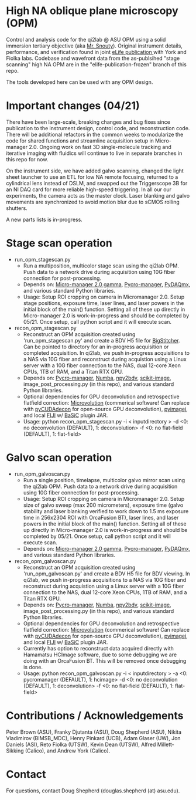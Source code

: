 # High NA oblique plane microscopy (OPM)
Control and analysis code for the qi2lab @ ASU OPM using a solid immersion tertiary objective (aka [Mr. Snouty](https://andrewgyork.github.io/high_na_single_objective_lightsheet/)). Original instrument details, performance, and verification found in joint [eLife publication ](https://elifesciences.org/articles/57681) with York and Fiolka labs. Codebase and wavefront data from the as-publsihed "stage scanning" high NA OPM are in the "elife-publication-frozen" branch of this repo.

The tools developed here can be used with any OPM design.

# Important changes (04/21)
There have been large-scale, breaking changes and bug fixes since publication to the instrument design, control code, and reconstruction code. There will be additional refactors in the common weeks to modularize the code for shared functions and streamline acquisition setup in Micro-manager 2.0. Ongoing work on fast 3D single-molecule tracking and iterative imaging with fluidics will continue to live in separate branches in this repo for now.

On the instrument side, we have added galvo scanning, changed the light sheet launcher to use an ETL for low NA remote focusing, returned to a cylindrical lens instead of DSLM, and swapped out the Triggerscope 3B for an NI DAQ card for more reliable high-speed triggering. In all our our experiments, the camera acts as the master clock. Laser blanking and galvo movements are synchronized to avoid motion blur due to sCMOS rolling shutters.

A new parts lists is in-progress.

# Stage scan operation
* run_opm_stagescan.py
  * Run a multiposition, multicolor stage scan using the qi2lab OPM. Push data to a network drive during acquisition using 10G fiber connection for post-processing.
  * Depends on: [Micro-manager 2.0 gamma](https://micro-manager.org/wiki/Download_Micro-Manager_Latest_Release), [Pycro-manager](https://pycro-manager.readthedocs.io/en/latest/),  [PyDAQmx](https://github.com/clade/PyDAQmx), and various standard Python libraries.
  * Usage: Setup ROI cropping on camera in Micromanager 2.0. Setup stage positions, exposure time, laser lines, and laser powers in the initial block of the main() function. Setting all of these up directly in Micro-manager 2.0 is work-in-progress and should be completed by 05/21. Once setup, call python script and it will execute scan.
* recon_opm_stagescan.py
  * Reconstruct an OPM acquisition created using 'run_opm_stagescan.py' and create a BDV H5 file for [BigStitcher](https://imagej.net/BigStitcher). Can be pointed to directory for an in-progress acquisition or completed acquisition. In qi2lab, we push in-progress acquisitions to a NAS via 10G fiber and reconstruct during acquistion using a Linux server with a 10G fiber connection to the NAS, dual 12-core Xeon CPUs, 1TB of RAM, and a Titan RTX GPU.
  * Depends on: [Pycro-manager](https://pycro-manager.readthedocs.io/en/latest/), [Numba](http://numba.pydata.org/), [npy2bdv](https://github.com/nvladimus/npy2bdv), [scikit-image](https://scikit-image.org/), image_post_processing.py (in this repo), and various standard Python libraries.
  * Optional dependencies for GPU deconvolution and retrospective flatfield correction: [Microvolution](https://www.microvolution.com/) (commerical software! Can replace with [pyCUDAdecon](https://pycudadecon.readthedocs.io/en/latest/) for open-source GPU deconvolution), [pyimagej](https://github.com/imagej/pyimagej), and local [FIJI](https://imagej.net/Fiji/Downloads) w/ [BaSiC](https://github.com/marrlab/BaSiC) plugin JAR.
  * Usage: python recon_opm_stagescan.py -i < inputdirectory > -d <0: no deconvolution (DEFAULT), 1: deconvolution> -f <0: no flat-field (DEFAULT), 1: flat-field>

# Galvo scan operation
* run_opm_galvoscan.py
  * Run a single position, timelapse, multicolor galvo mirror scan using the qi2lab OPM. Push data to a network drive during acquisition using 10G fiber connection for post-processing.
  * Usage: Setup ROI cropping on camera in Micromanager 2.0. Setup size of galvo sweep (max 200 micrometers), exposure time (galvo stability and laser blanking verified to work down to 1.5 ms exposure time in 256x2304 ROI with OrcaFusion BT), laser lines, and laser powers in the initial block of the main() function. Setting all of these up directly in Micro-manager 2.0 is work-in-progress and should be completed by 05/21. Once setup, call python script and it will execute scan.
  * Depends on: [Micro-manager 2.0 gamma](https://micro-manager.org/wiki/Download_Micro-Manager_Latest_Release), [Pycro-manager](https://pycro-manager.readthedocs.io/en/latest/),  [PyDAQmx](https://github.com/clade/PyDAQmx), and various standard Python libraries.
* recon_opm_galvoscan.py
  * Reconstruct an OPM acquisition created using 'run_opm_galvoscan.py' and create a BDV H5 file for BDV viewing. In qi2lab, we push in-progress acquisitions to a NAS via 10G fiber and reconstruct during acquistion using a Linux server with a 10G fiber connection to the NAS, dual 12-core Xeon CPUs, 1TB of RAM, and a Titan RTX GPU.
  * Depends on: [Pycro-manager](https://pycro-manager.readthedocs.io/en/latest/), [Numba](http://numba.pydata.org/), [npy2bdv](https://github.com/nvladimus/npy2bdv), [scikit-image](https://scikit-image.org/), image_post_processing.py (in this repo), and various standard Python libraries.
  * Optional dependencies for GPU deconvolution and retrospective flatfield correction: [Microvolution](https://www.microvolution.com/) (commerical software! Can replace with [pyCUDAdecon](https://pycudadecon.readthedocs.io/en/latest/) for open-source GPU deconvolution), [pyimagej](https://github.com/imagej/pyimagej), and local [FIJI](https://imagej.net/Fiji/Downloads) w/ [BaSiC](https://github.com/marrlab/BaSiC) plugin JAR.
  * Currently has option to reconstruct data acquired directly with Hamamatsu HCImage software, due to some debugging we are doing with an OrcaFusion BT. This will be removed once debugging is done.
  * Usage: python recon_opm_galvoscan.py -i < inputdirectory > -a <0: pycromanager (DEFAULT), 1: hcimage> -d <0: no deconvolution (DEFAULT), 1: deconvolution> -f <0: no flat-field (DEFAULT), 1: flat-field>

# Contributions / Acknowledgements
Peter Brown (ASU), Franky Djutanta (ASU), Doug Shepherd (ASU), Nikita Vladimirov (BIMSB_MDC),  Henry Pinkard (UCB), Adam Glaser (UW), Jon Daniels (ASI), Reto Fiolka (UTSW), Kevin Dean (UTSW), Alfred Millett-Sikking (Calico), and Andrew York (Calico).

# Contact
For questions, contact Doug Shepherd (douglas.shepherd (at) asu.edu).
